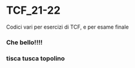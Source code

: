 # TCF_21-22
Codici vari per esercizi di TCF, e per esame finale

### Che bello!!!!

### tisca tusca topolino
